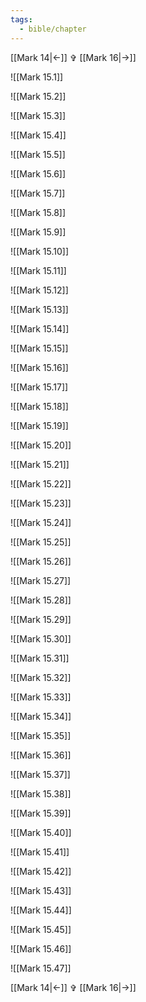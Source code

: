 ```yaml
---
tags:
  - bible/chapter
---
```

[[Mark 14|<-]] ✞ [[Mark 16|->]]

![[Mark 15.1]]

![[Mark 15.2]]

![[Mark 15.3]]

![[Mark 15.4]]

![[Mark 15.5]]

![[Mark 15.6]]

![[Mark 15.7]]

![[Mark 15.8]]

![[Mark 15.9]]

![[Mark 15.10]]

![[Mark 15.11]]

![[Mark 15.12]]

![[Mark 15.13]]

![[Mark 15.14]]

![[Mark 15.15]]

![[Mark 15.16]]

![[Mark 15.17]]

![[Mark 15.18]]

![[Mark 15.19]]

![[Mark 15.20]]

![[Mark 15.21]]

![[Mark 15.22]]

![[Mark 15.23]]

![[Mark 15.24]]

![[Mark 15.25]]

![[Mark 15.26]]

![[Mark 15.27]]

![[Mark 15.28]]

![[Mark 15.29]]

![[Mark 15.30]]

![[Mark 15.31]]

![[Mark 15.32]]

![[Mark 15.33]]

![[Mark 15.34]]

![[Mark 15.35]]

![[Mark 15.36]]

![[Mark 15.37]]

![[Mark 15.38]]

![[Mark 15.39]]

![[Mark 15.40]]

![[Mark 15.41]]

![[Mark 15.42]]

![[Mark 15.43]]

![[Mark 15.44]]

![[Mark 15.45]]

![[Mark 15.46]]

![[Mark 15.47]]

[[Mark 14|<-]] ✞ [[Mark 16|->]]
